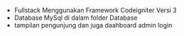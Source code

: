 - Fullstack Menggunakan Framework Codeigniter Versi 3
- Database MySql di dalam folder Database
- tampilan pengunjung dan juga daahboard admin login

